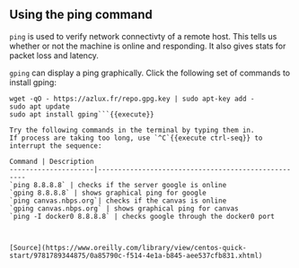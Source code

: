 ## Using the ping command ##

`ping` is used to verify network connectivty of a remote host. This tells us whether or not the machine is online and responding. It also gives stats for packet loss and latency.

`gping` can display a ping graphically. Click the following set of commands to install gping: 

```echo "deb http://packages.azlux.fr/debian/ buster main" | sudo tee /etc/apt/sources.list.d/azlux.list
wget -qO - https://azlux.fr/repo.gpg.key | sudo apt-key add -
sudo apt update
sudo apt install gping```{{execute}}

Try the following commands in the terminal by typing them in.
If process are taking too long, use `^C`{{execute ctrl-seq}} to interrupt the sequence:

Command | Description
---------------------|----------------------------------------------------
`ping 8.8.8.8` | checks if the server google is online
`gping 8.8.8.8` | shows graphical ping for google
`ping canvas.nbps.org`| checks if the canvas is online
`gping canvas.nbps.org` | shows graphical ping for canvas
`ping -I docker0 8.8.8.8` | checks google through the docker0 port



[Source](https://www.oreilly.com/library/view/centos-quick-start/9781789344875/0a85790c-f514-4e1a-b845-aee537cfb831.xhtml)

